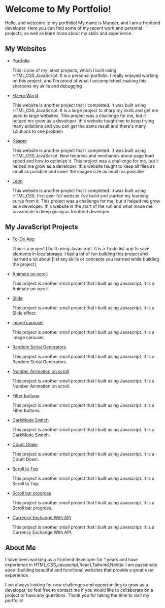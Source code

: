 # Welcome to My Portfolio!

Hello, and welcome to my portfolio! My name is Muneer, and I am a frontend developer. Here you can find some of my recent work and personal projects, as well as learn more about my skills and experience.

## My Websites

- [Portfolio](https://muneerdev.github.io/)

  This is one of my latest projects, which I built using HTML,CSS,JavaScript. It is a personal portfolio. I really enjoyed working on this project, and I'm proud of what I accomplished. making this sharpens my skills and debugging

- [Elzero World](https://muneerdev.github.io/project_thre/)

  This website is another project that I completed. It was built using HTML,CSS,JavaScript. It is a large project to sharp my skills and get me used to large websites. This project was a challenge for me, but it helped me grow as a developer. this website taught me to keep trying many solutions and you can get the same result and there's many solutions to one problem

- [Kasper](https://muneerdev.github.io/project_two)

  This website is another project that I completed. It was built using HTML,CSS,JavaScript. New technics and mechanics about page load speed and how to optimize it. This project was a challenge for me, but it helped me grow as a developer. this website taught to keep all files as small as possbile and lower the images size as much as possible

- [Leon](https://muneerdev.github.io/project_one)

  This website is another project that I completed. It was built using HTML,CSS. first ever full website i've build and started my learning curve from it. This project was a challenge for me, but it helped me grow as a developer. this website is the start of the run and what made me passionate to keep going as frontend developer

## My JavaScript Projects

- [To-Do App](https://muneerdev.github.io/Javascript_projects/javascript_project_six/)

  This is a project I built using Javascript. It is a To do list app to save elements in localstorage. I had a lot of fun building this project and learned a lot about [list any skills or concepts you learned while building the project].

- [Animate on scroll](https://muneerdev.github.io/Javascript_projects/javascript_project_twelve/)

  This project is another small project that I built using Javascript. It is a Animate on scroll.

- [Slide](https://muneerdev.github.io/Javascript_projects/javascript_project_eleven/)

  This project is another small project that I built using Javascript. It is a Slide effect.

- [image carousel](https://muneerdev.github.io/Javascript_projects/javascript_project_ten/)

  This project is another small project that I built using Javascript. It is a image carousel.

- [Random Serial Generators](https://muneerdev.github.io/Javascript_projects/javascript_project_eight/)

  This project is another small project that I built using Javascript. It is a Random Serial Generators.

- [Number Animation on scroll](https://muneerdev.github.io/Javascript_projects/javascript_project_nine/)

  This project is another small project that I built using Javascript. It is a Number Animation on scroll.

- [Filter buttons](https://muneerdev.github.io/Javascript_projects/javascript_project_seven/)

  This project is another small project that I built using Javascript. It is a Filter buttons.

- [DarkMode Switch](https://muneerdev.github.io/Javascript_projects/javascript_project_five/)

  This project is another small project that I built using Javascript. It is a DarkMode Switch.

- [Count Down](https://muneerdev.github.io/Javascript_projects/javascript_project_three/)

  This project is another small project that I built using Javascript. It is a Count Down.

- [Scroll to Top](https://muneerdev.github.io/Javascript_projects/javascript_project_four/)

  This project is another small project that I built using Javascript. It is a Scroll to Top.

- [Scroll bar progress](https://muneerdev.github.io/Javascript_projects/javascript_project_one/)

  This project is another small project that I built using Javascript. It is a Scroll bar progress.

- [Currency Exchange With API](https://muneerdev.github.io/Javascript_projects/javascript_project_two/)

  This project is another small project that I built using Javascript. It is a Currency Exchange With API.

## About Me

I have been working as a frontend developer for 1 years and have experience in HTML,CSS,Javascript,React,Tailwind,Nextjs. I am passionate about building beautiful and functional websites that provide a great user experience.

I am always looking for new challenges and opportunities to grow as a developer, so feel free to contact me if you would like to collaborate on a project or have any questions. Thank you for taking the time to visit my portfolio!
